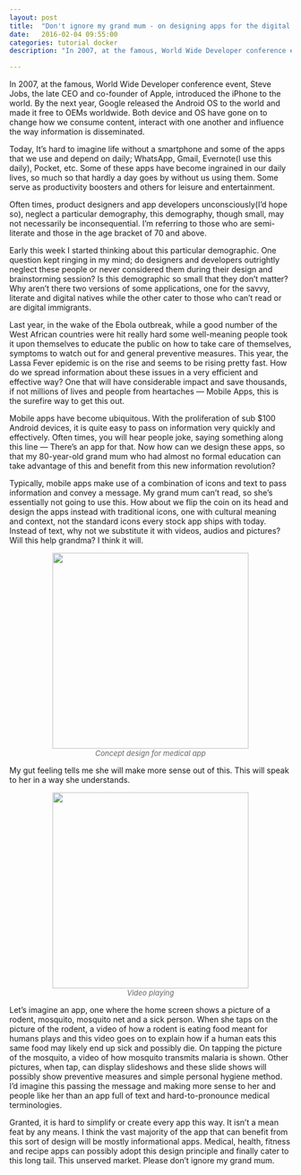 ```yaml
---
layout: post
title:  "Don't ignore my grand mum - on designing apps for the digital immigrants"
date:   2016-02-04 09:55:00
categories: tutorial docker
description: "In 2007, at the famous, World Wide Developer conference event, Steve Jobs, the late CEO and co-founder of Apple, introduced the iPhone to the world. By the next year, Google released the Android OS to the world and made it free to OEMs worldwide. Both device and OS have gone on to change how we consume content, interact with one another and influence the way information is disseminated."

---
```


In 2007, at the famous, World Wide Developer conference event, Steve Jobs, the late CEO and co-founder of Apple, introduced the iPhone to the world. By the next year, Google released the Android OS to the world and made it free to OEMs worldwide. Both device and OS have gone on to change how we consume content, interact with one another and influence the way information is disseminated.

Today, It’s hard to imagine life without a smartphone and some of the apps that we use and depend on daily; WhatsApp,  Gmail, Evernote(I use this daily), Pocket, etc. Some of these apps have become ingrained in our daily lives, so much so that hardly a day goes by without us using them. Some serve as productivity boosters and others for leisure and entertainment.

Often times, product designers and app developers unconsciously(I’d hope so), neglect a particular demography, this demography, though small, may not necessarily be inconsequential. I’m referring to those who are semi-literate and those in the age bracket of 70 and above.

Early this week I started thinking about this particular demographic. One question kept ringing in my mind; do designers and developers outrightly neglect these people or never considered them during their design and brainstorming session? Is this demographic so small that they don’t matter? Why aren’t there two versions of some applications, one for the savvy, literate and digital natives while the other cater to those who can’t read or are digital immigrants.

Last year, in the wake of the Ebola outbreak, while a good number of the West African countries were hit really hard some well-meaning people took it upon themselves to educate the public on how to take care of themselves, symptoms to watch out for and general preventive measures. This year, the Lassa Fever epidemic is on the rise and seems to be rising pretty fast. How do we spread information about these issues in a very efficient and effective way? One that will have considerable impact and save thousands, if not millions of lives and people from heartaches — Mobile Apps, this is the surefire way to get this out.

Mobile apps have become ubiquitous. With the proliferation of sub $100 Android devices, it is quite easy to pass on information very quickly and effectively. Often times, you will hear people joke, saying something along this line — There’s an app for that. Now how can we design these apps, so that my 80-year-old grand mum who had almost no formal education can take advantage of this and benefit from this new information revolution?

Typically, mobile apps make use of a combination of icons and text to pass information and convey a message. My grand mum can’t read, so she’s essentially not going to use this. How about we flip the coin on its head and design the apps instead with traditional icons, one with cultural meaning and context, not the standard icons every stock app ships with today. Instead of text, why not we substitute it with videos, audios and pictures? Will this help grandma? I think it will.

<center><img src="{{ site.url }}/assets/article_images/my-grandmum/phone.png" style="height:350px; width:auto;" /><br/>
<em style="color:#666; font-size:13px">Concept design for medical app</em></center>

My gut feeling tells me she will make more sense out of this. This will speak to her in a way she understands.

<center><img src="{{ site.url }}/assets/article_images/my-grandmum/phone2.png" style="height:350px; width:auto;"/><br/>
<em style="color:#666; font-size:13px">Video playing</em></center>

Let’s imagine an app, one where the home screen shows a picture of a rodent, mosquito, mosquito net and a sick person. When she taps on the picture of the rodent, a video of how a rodent is eating food meant for humans plays and this video goes on to explain how if a human eats this same food may likely end up sick and possibly die. On tapping the picture of the mosquito, a video of how mosquito transmits malaria is shown. Other pictures, when tap, can display slideshows and these slide shows will possibly show preventive measures and simple personal hygiene method. I’d imagine this passing the message and making more sense to her and people like her than an app full of text and hard-to-pronounce medical terminologies.

Granted, it is hard to simplify or create every app this way. It isn’t a mean feat by any means. I think the vast majority of the app that can benefit from this sort of design will be mostly informational apps. Medical, health, fitness and recipe apps can possibly adopt this design principle and finally cater to this long tail. This unserved market. Please don’t ignore my grand mum.
